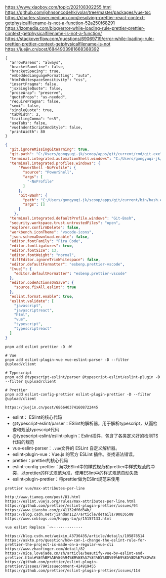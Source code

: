 https://www.xiaoboy.com/topic/202108302255.html
https://github.com/johnsoncodehk/volar/tree/master/packages/vue-tsc
https://charles-stover.medium.com/resolving-prettier-react-context-getphysicalfilename-is-not-a-function-52a250f68291
https://lzomedia.com/blog/error-while-loading-rule-prettier-prettier-context-getphysicalfilename-is-not-a-function/
https://stackoverflow.com/questions/69069719/error-while-loading-rule-prettier-prettier-context-getphysicalfilename-is-not
https://juejin.cn/post/6844903981668368392

```
{
  "arrowParens": "always",
  "bracketSameLine": false,
  "bracketSpacing": true,
  "embeddedLanguageFormatting": "auto",
  "htmlWhitespaceSensitivity": "css",
  "insertPragma": false,
  "jsxSingleQuote": false,
  "proseWrap": "preserve",
  "quoteProps": "as-needed",
  "requirePragma": false,
  "semi": false,
  "singleQuote": true,
  "tabWidth": 2,
  "trailingComma": "es5",
  "useTabs": false,
  "vueIndentScriptAndStyle": false,
  "printWidth": 80
}
```

```json
{
  "git.ignoreMissingGitWarning": true,
  "git.path": "C:/Users/gongyuqi-jk/scoop/apps/git/current/cmd/git.exe",
  "terminal.integrated.automationShell.windows": "C:/Users/gongyuqi-jk/scoop/apps/git/current/bin/bash.exe",
  "terminal.integrated.profiles.windows": {
      "PowerShell -NoProfile": {
        "source": "PowerShell",
        "args": [
          "-NoProfile"
        ]
      },
      "Git-Bash": {
        "path": "C:/Users/gongyuqi-jk/scoop/apps/git/current/bin/bash.exe",
        "args": []
      }
    },
  "terminal.integrated.defaultProfile.windows": "Git-Bash",
  "security.workspace.trust.untrustedFiles": "open",
  "explorer.confirmDelete": false,
  "workbench.iconTheme": "vscode-icons",
  "json.schemaDownload.enable": false,
  "editor.fontFamily": "Fira Code",
  "editor.fontLigatures": true,
  "editor.fontSize": 13,
  "editor.fontWeight": "normal",
  "diffEditor.ignoreTrimWhitespace": false,
  "editor.defaultFormatter": "esbenp.prettier-vscode",
  "[vue]": {
    "editor.defaultFormatter": "esbenp.prettier-vscode"
  },
  "editor.codeActionsOnSave": {
    "source.fixAll.eslint": true
  },
  "eslint.format.enable": true,
  "eslint.validate": [
    "javascript",
    "javascriptreact",
    "html",
    "vue",
    "typescript",
    "typescriptreact"
  ]
}
```

```shell
pnpm add eslint prettier -D -W

# Vue
pnpm add eslint-plugin-vue vue-eslint-parser -D --filter @upload/client

# Typescript
pnpm add @typescript-eslint/parser @typescript-eslint/eslint-plugin -D --filter @upload/client

# Prettier
pnpm add eslint-config-prettier eslint-plugin-prettier -D --filter @upload/client

https://juejin.cn/post/6866403741608722445
```

- eslint： ESlint的核心代码
- @typescript-eslint/parser：ESlint的解析器，用于解析typescript，从而检查和规范typescript代码
- @typescript-eslint/eslint-plugin：Eslint插件，包含了各类定义好的检测TS代码的规范
- vue-eslint-parser：`.vue`文件的 ESLint 自定义解析器。
- eslint-plugin-vue：Vue.js 的官方 ESLint 插件。查找语法错误。
- prettier：prettier的核心代码
- eslint-config-prettier：解决ESlint中的样式规范和prettier中样式规范的冲突，以prettier的样式规范为准，使用ESlint中的样式规范自动失效
- eslint-plugin-prettier：将prettier做为ESlint规范来使用

```
prettier vue/max-attributes-per-line

http://www.tiameg.com/post/81.html
https://eslint.vuejs.org/rules/max-attributes-per-line.html
https://github.com/prettier/eslint-plugin-prettier/issues/94
https://www.jianshu.com/p/41132df6d34b/
https://blog.csdn.net/jiandan1127/article/details/90036508
https://www.cnblogs.com/Happy-Lu/p/15157133.html
```

```
vue eslint Replace `⏎··············

https://blog.csdn.net/weixin_43736435/article/details/105878514
https://askto.pro/question/how-can-i-change-the-eslint-rule-for-prettier-the-project-is-made-on-a-regular-vue-cli
https://www.zhaofinger.com/detail/82
https://nice.lovejade.cn/zh/article/beautify-vue-by-eslint-and-prettier.html#%E4%BF%AE%E6%94%B9%E8%A7%84%E5%88%99%E9%85%8D%E7%BD%AE
https://github.com/prettier/eslint-plugin-prettier/issues/79#issuecomment-424919455
https://github.com/prettier/eslint-plugin-prettier/issues/114
```

```json

```

